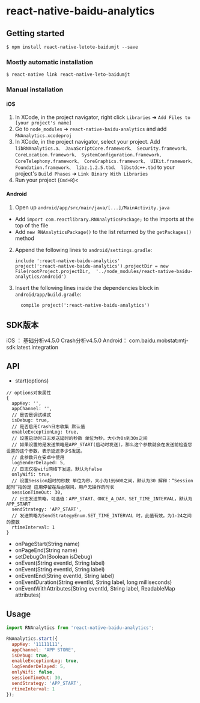 
# react-native-baidu-analytics

## Getting started

`$ npm install react-native-letote-baidumjt --save`

### Mostly automatic installation

`$ react-native link react-native-leto-baidumjt`

### Manual installation


#### iOS

1. In XCode, in the project navigator, right click `Libraries` ➜ `Add Files to [your project's name]`
2. Go to `node_modules` ➜ `react-native-baidu-analytics` and add `RNAnalytics.xcodeproj`
3. In XCode, in the project navigator, select your project. 
Add `libRNAnalytics.a、
    JavaScriptCore.framework、
    Security.framework、
    CoreLocation.framework、
    SystemConfiguration.framework、
    CoreTelephony.framework、
    CoreGraphics.framework、
    UIKit.framework、
    Foundation.framework、
    libz.1.2.5.tbd、
    libstdc++.tbd` to your project's `Build Phases` ➜ `Link Binary With Libraries`
4. Run your project (`Cmd+R`)<

#### Android

1. Open up `android/app/src/main/java/[...]/MainActivity.java`
  - Add `import com.reactlibrary.RNAnalyticsPackage;` to the imports at the top of the file
  - Add `new RNAnalyticsPackage()` to the list returned by the `getPackages()` method
2. Append the following lines to `android/settings.gradle`:
  	```
  	include ':react-native-baidu-analytics'
  	project(':react-native-baidu-analytics').projectDir = new File(rootProject.projectDir, 	'../node_modules/react-native-baidu-analytics/android')
  	```
3. Insert the following lines inside the dependencies block in `android/app/build.gradle`:
  	```
      compile project(':react-native-baidu-analytics')
  	```

## SDK版本
iOS ： 基础分析v4.5.0  Crash分析v4.5.0
Android： com.baidu.mobstat:mtj-sdk:latest.integration

## API

* start(options)
```
// options对象属性
{
  appKey: '',
  appChannel: '',
  // 是否是调试模式
  isDebug: true,
  // 是否启用Crash日志收集 默认值
  enableExceptionLog: true,
  // 设置启动时日志发送延时的秒数 单位为秒，大小为0s到30s之间 
  // 如果设置的是发送策略是APP_START(启动时发送)，那么这个参数就会在发送前检查您设置的这个参数，表示延迟多少S发送。
  // 此参数只在安卓中使用
  logSenderDelayed: 5,
  // 日志仅在wifi网络下发送，默认为false
  onlyWifi: true,
  // 设置Session超时的秒数 单位为秒，大小为1到600之间，默认为30 解释：“Session超时”指的是 应用停留在后台期间，用户无操作的时长
  sessionTimeOut: 30,
  // 日志发送策略，可选值：APP_START、ONCE_A_DAY、SET_TIME_INTERVAL，默认为APP_START
  sendStrategy: 'APP_START',
  // 发送策略为SendStrategyEnum.SET_TIME_INTERVAL 时，此值有效。为1-24之间的整数
  rtimeInterval: 1
}
```
* onPageStart(String name)
* onPageEnd(String name)
* setDebugOn(Boolean isDebug)
* onEvent(String eventId, String label)
* onEvent(String eventId, String label)
* onEventEnd(String eventId, String label)
* onEventDuration(String eventId, String label, long milliseconds)
* onEventWithAttributes(String eventId, String label, ReadableMap attributes)


## Usage

```javascript
import RNAnalytics from 'react-native-baidu-analytics';

RNAnalytics.start({
  appKey: '11111111',
  appChannel: 'APP STORE',
  isDebug: true,
  enableExceptionLog: true,
  logSenderDelayed: 5,
  onlyWifi: false,
  sessionTimeOut: 30,
  sendStrategy: 'APP_START',
  rtimeInterval: 1
});
```


  
